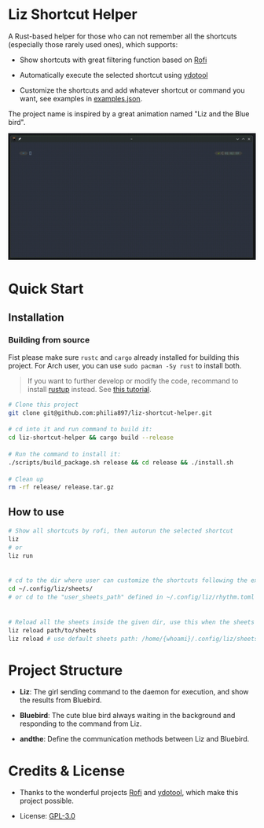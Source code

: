 # Liz Shortcut Helper

A Rust-based helper for those who can not remember all the shortcuts (especially those rarely used ones), which supports:

 - Show shortcuts with great filtering function based on [Rofi](https://github.com/davatorium/rofi/)

 - Automatically execute the selected shortcut using [ydotool](https://github.com/ReimuNotMoe/ydotool)

 - Customize the shortcuts and add whatever shortcut or command you want, see examples in [examples.json](./data/sheets/examples.json).

The project name is inspired by a great animation named "Liz and the Blue bird".

![Show example](./assets/liz_example.gif)

# Quick Start

## Installation

### Building from source 

Fist please make sure `rustc` and `cargo` already installed for building this project. For Arch user, you can use `sudo pacman -Sy rust` to install both.

> If you want to further develop or modify the code, recommand to install [rustup](https://rustup.rs/) instead. See [this tutorial](https://wiki.archlinux.org/title/Rust#Installation).

```bash
# Clone this project
git clone git@github.com:philia897/liz-shortcut-helper.git

# cd into it and run command to build it:
cd liz-shortcut-helper && cargo build --release

# Run the command to install it:
./scripts/build_package.sh release && cd release && ./install.sh

# Clean up
rm -rf release/ release.tar.gz

```

## How to use

```bash
# Show all shortcuts by rofi, then autorun the selected shortcut
liz
# or
liz run


# cd to the dir where user can customize the shortcuts following the examples.
cd ~/.config/liz/sheets/
# or cd to the "user_sheets_path" defined in ~/.config/liz/rhythm.toml


# Reload all the sheets inside the given dir, use this when the sheets are modified
liz reload path/to/sheets
liz reload # use default sheets path: /home/{whoami}/.config/liz/sheets

```

# Project Structure

 - **Liz**: The girl sending command to the daemon for execution, and show the results from Bluebird.

 - **Bluebird**: The cute blue bird always waiting in the background and responding to the command from Liz.

 - **andthe**: Define the communication methods between Liz and Bluebird.

# Credits & License

 - Thanks to the wonderful projects [Rofi](https://github.com/davatorium/rofi/) and [ydotool](https://github.com/ReimuNotMoe/ydotool), which make this project possible.

 - License: [GPL-3.0](./LICENSE)